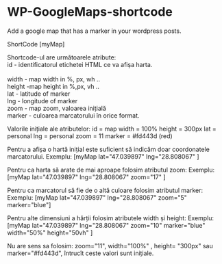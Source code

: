 # WP-GoogleMaps-shortcode
Add a google map that has a marker in your wordpress posts. 

ShortCode [myMap]

Shortcode-ul are următoarele atribute: <br>
id - identificatorul etichetei HTML ce va afișa harta. <br>   
width - map width in %, px, wh .. <br>
height -map height in %,px, vh .. <br>
lat - latitude of marker <br>
lng - longitude of marker <br>
zoom - map zoom, valoarea inițială <br>
marker - culoarea marcatorului în orice format. <br>

Valorile inițiale ale atributelor:
 id = map
 width = 100%
 height = 300px
 lat = personal
 lng = personal
 zoom = 11
 marker = #fd443d (red) 

Pentru a afișa o hartă inițial este suficient să indicăm doar coordonatele marcatorului. 
 Exemplu: [myMap lat="47.039897" lng="28.808067" ]

Pentru ca harta să arate de mai aproape folosim atributul zoom:
 Exemplu: [myMap lat="47.039897" lng="28.808067" zoom="17" ]
 
Pentru ca marcatorul să fie de o altă culoare folosim atributul marker:
 Exemplu: [myMap lat="47.039897" lng="28.808067" zoom="5" marker="blue"]
 
Pentru alte dimensiuni a hărții folosim atributele width și height:
 Exemplu: [myMap lat="47.039897" lng="28.808067" zoom="10" marker="blue" width="50%" height="50vh" ]
 
Nu are sens sa folosim: zoom="11", width="100%" , height= "300px" sau marker="#fd443d", întrucît ceste valori sunt inițiale.
  
  

